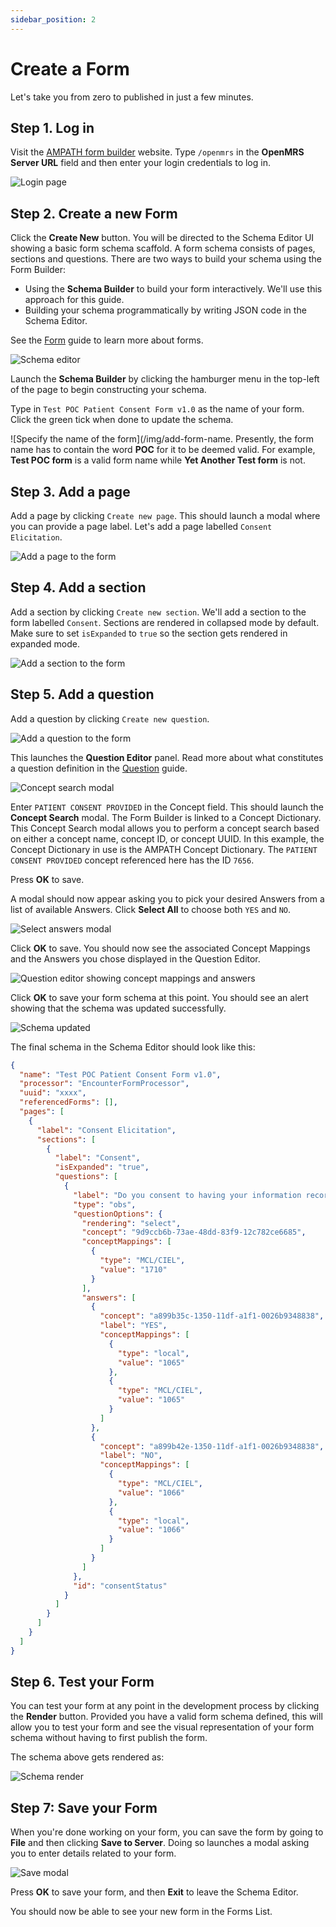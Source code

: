 ```yaml
---
sidebar_position: 2
---
```


# Create a Form

Let's take you from zero to published in just a few minutes.

## Step 1. Log in

Visit the [AMPATH form builder](https://openmrs-spa.org/formbuilder/#/login) website. Type `/openmrs` in the **OpenMRS Server URL** field and then enter your login credentials to log in.

![Login page](/img/login.png)

## Step 2. Create a new Form

Click the **Create New** button. You will be directed to the Schema Editor UI showing a basic form schema scaffold. A form schema consists of pages, sections and questions. There are two ways to build your schema using the Form Builder:

- Using the **Schema Builder** to build your form interactively. We'll use this approach for this guide.
- Building your schema programmatically by writing JSON code in the Schema Editor.

See the [Form](/platform/core-concepts#form) guide to learn more about forms.

![Schema editor](/img/schema-editor.png)

Launch the **Schema Builder** by clicking the hamburger menu in the top-left of the page to begin constructing your schema.

Type in `Test POC Patient Consent Form v1.0` as the name of your form. Click the green tick when done to update the schema.

![Specify the name of the form](/img/add-form-name.
Presently, the form name has to contain the word **POC** for it to be deemed valid. For example, **Test POC form** is a valid form name while **Yet Another Test form** is not.

## Step 3. Add a page

Add a page by clicking `Create new page`. This should launch a modal where you can provide a page label. Let's add a page labelled `Consent Elicitation`.

![Add a page to the form](/img/add-page.png)

## Step 4. Add a section

Add a section by clicking `Create new section`. We'll add a section to the form labelled `Consent`. Sections are rendered in collapsed mode by default. Make sure to set `isExpanded` to `true` so the section gets rendered in expanded mode.

![Add a section to the form](/img/add-section.png)

## Step 5. Add a question

Add a question by clicking `Create new question`.

![Add a question to the form](/img/add-question.png)

This launches the **Question Editor** panel. Read more about what constitutes a question definition in the [Question](/platform/core-concepts#question) guide.

![Concept search modal](/img/concept-modal.png)

Enter `PATIENT CONSENT PROVIDED` in the Concept field. This should launch the **Concept Search** modal. The Form Builder is linked to a Concept Dictionary. This Concept Search modal allows you to perform a concept search based on either a concept name, concept ID, or concept UUID. In this example, the Concept Dictionary in use is the AMPATH Concept Dictionary. The `PATIENT CONSENT PROVIDED` concept referenced here has the ID `7656`.

Press **OK** to save.

A modal should now appear asking you to pick your desired Answers from a list of available Answers. Click **Select All** to choose both `YES` and `NO`.

![Select answers modal](/img/answers-modal.png)

Click **OK** to save. You should now see the associated Concept Mappings and the Answers you chose displayed in the Question Editor.

![Question editor showing concept mappings and answers](/img/concept-mappings-and-answers.png)

Click **OK** to save your form schema at this point. You should see an alert showing that the schema was updated successfully.

![Schema updated](/img/schema-updated.png)

The final schema in the Schema Editor should look like this:

```json
{
  "name": "Test POC Patient Consent Form v1.0",
  "processor": "EncounterFormProcessor",
  "uuid": "xxxx",
  "referencedForms": [],
  "pages": [
    {
      "label": "Consent Elicitation",
      "sections": [
        {
          "label": "Consent",
          "isExpanded": "true",
          "questions": [
            {
              "label": "Do you consent to having your information recorded?",
              "type": "obs",
              "questionOptions": {
                "rendering": "select",
                "concept": "9d9ccb6b-73ae-48dd-83f9-12c782ce6685",
                "conceptMappings": [
                  {
                    "type": "MCL/CIEL",
                    "value": "1710"
                  }
                ],
                "answers": [
                  {
                    "concept": "a899b35c-1350-11df-a1f1-0026b9348838",
                    "label": "YES",
                    "conceptMappings": [
                      {
                        "type": "local",
                        "value": "1065"
                      },
                      {
                        "type": "MCL/CIEL",
                        "value": "1065"
                      }
                    ]
                  },
                  {
                    "concept": "a899b42e-1350-11df-a1f1-0026b9348838",
                    "label": "NO",
                    "conceptMappings": [
                      {
                        "type": "MCL/CIEL",
                        "value": "1066"
                      },
                      {
                        "type": "local",
                        "value": "1066"
                      }
                    ]
                  }
                ]
              },
              "id": "consentStatus"
            }
          ]
        }
      ]
    }
  ]
}
```

## Step 6. Test your Form

You can test your form at any point in the development process by clicking the **Render** button. Provided you have a valid form schema defined, this will allow you to test your form and see the visual representation of your form schema without having to first publish the form.

The schema above gets rendered as:

![Schema render](/img/schema-render.png)

## Step 7: Save your Form

When you're done working on your form, you can save the form by going to **File** and then clicking **Save to Server**. Doing so launches a modal asking you to enter details related to your form.

![Save modal](/img/save-modal.png)

Press **OK** to save your form, and then **Exit** to leave the Schema Editor.

You should now be able to see your new form in the Forms List.
